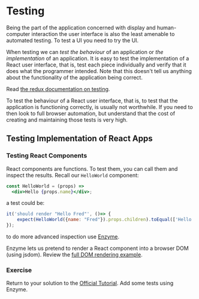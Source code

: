 Testing
=======

Being the part of the application concerned with display and human-computer interaction the user interface is also the least amenable to automated testing. To test a UI you need to try the UI. 

When testing we can *test the behaviour* of an application or *the implementation* of an application. It is easy to test the implementation of a React user interface, that is, test each piece individually and verify that it does what the programmer intended. Note that this doesn't tell us anything about the functionality of the application being correct. 

Read [the redux documentation on testing](https://redux.js.org/recipes/writingtests).

To test the behaviour of a React user interface, that is, to test that the application is functioning correctly, is usually not worthwhile. If you need to then look to full browser automation, but understand that the cost of creating and maintaining those tests is very high.

Testing Implementation of React Apps
----------------------------

### Testing React Components

React components are functions. To test them, you can call them and inspect the results. Recall our `HelloWorld` component:

```jsx
const HelloWorld = (props) =>
  <div>Hello {props.name}</div>;
```

a test could be:

```javascript
it('should render "Hello Fred"', ()=> {
    expect(HelloWorld({name: "Fred"}).props.children).toEqual(['Hello ', 'Fred']);
});
```

to do more advanced inspection use [Enzyme](http://airbnb.io/enzyme/).

Enzyme lets us pretend to render a React component into a browser DOM (using jsdom). Review the [full DOM rendering example](http://airbnb.io/enzyme/#full-dom-rendering). 

### Exercise

Return to your solution to the [Official Tutorial](https://reactjs.org/tutorial/tutorial.html). Add some tests using Enzyme.  